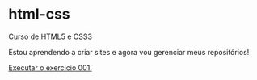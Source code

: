 # html-css
 Curso de HTML5 e CSS3

Estou aprendendo a criar sites e agora vou gerenciar meus repositórios!

<a href="https://brunobatistadev.github.io/html-css/Exercicios/Ex001/index.html">Executar o exercicio 001.</a>